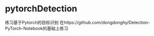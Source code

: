 # pytorchDetection
练习基于Pytorch的目标识别
在https://github.com/dongdonghy/Detection-PyTorch-Notebook的基础上练习
